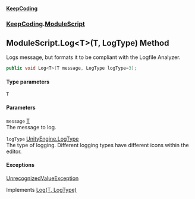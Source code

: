 #### [KeepCoding](index.md 'index')
### [KeepCoding](KeepCoding.md 'KeepCoding').[ModuleScript](ModuleScript.md 'KeepCoding.ModuleScript')
## ModuleScript.Log&lt;T&gt;(T, LogType) Method
Logs message, but formats it to be compliant with the Logfile Analyzer.  
```csharp
public void Log<T>(T message, LogType logType=3);
```
#### Type parameters
<a name='KeepCoding.ModuleScript.Log.T.(T.LogType).T'></a>
`T`  
  
#### Parameters
<a name='KeepCoding.ModuleScript.Log.T.(T.LogType).message'></a>
`message` [T](ModuleScript.Log.p+nIKGfe9rpfPEgPOFv8OA.md#KeepCoding.ModuleScript.Log.T.(T.LogType).T 'KeepCoding.ModuleScript.Log&lt;T&gt;(T, LogType).T')  
The message to log.
  
<a name='KeepCoding.ModuleScript.Log.T.(T.LogType).logType'></a>
`logType` [UnityEngine.LogType](https://docs.microsoft.com/en-us/dotnet/api/UnityEngine.LogType 'UnityEngine.LogType')  
The type of logging. Different logging types have different icons within the editor.
  
#### Exceptions
[UnrecognizedValueException](UnrecognizedValueException.md 'KeepCoding.Internal.UnrecognizedValueException')  

Implements [Log<T>(T, LogType)](ILog.Log.D5O48+PY35ntCSBU53qA2w.md 'KeepCoding.ILog.Log&lt;T&gt;(T, LogType)')  
